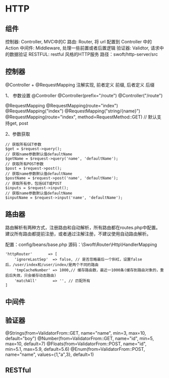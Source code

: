 # HTTP

## 组件
控制器: Controller, MVC中的C
路由: Router, 将 url 配置到 Controller 中的 Action
中间件: Middleware, 处理一些前置或者后置逻辑
验证器: Validtor, 请求中的数据验证
RESTFUL: restful 风格的HTTP服务
路径：swoft/http-server/src

## 控制器
@Controller + @RequestMapping 注解实现, 前者定义 前缀, 后者定义 后缀

1、 参数设置
@Controller
@Controller(prefix="/route")
@Controller("/route")

@RequestMapping
@RequestMapping(route="index")
@RequestMapping("index")
@RequestMapping("string/{name}")
@RequestMapping(route="index", method=RequestMethod::GET) // 默认支持get, post

2、参数获取
```
// 获取所有GET参数
$get = $request->query();
// 获取name参数默认值defaultName
$getName = $request->query('name', 'defaultName');
// 获取所有POST参数
$post = $request->post();
// 获取name参数默认值defaultName
$postName = $request->post('name', 'defaultName');
// 获取所有参，包括GET或POST
$inputs = $request->input();
// 获取name参数默认值defaultName
$inputName = $request->input('name', 'defaultName');
```

## 路由器
路由解析有两种方式，注册路由和自动解析，所有路由都在routes.php中配置。
建议所有路由都提前注册，或者通过注解注册，不建议使用自动路由解析。

配置：config/beans/base.php
源码：\Swoft\Router\Http\HandlerMapping
```
'httpRouter'       => [
    'ignoreLastSep'  => false, // 是否忽略最后一个斜杠，设置false后，/user/index和/user/index/是两个不同的路由
    'tmpCacheNumber' => 1000,// 缓存路由数，最近一1000条(缓存到路由对象的，重启后失效，只会缓存动态路由)
    'matchAll'       => '', // 匹配所有
]
```

## 中间件

## 验证器
@Strings(from=ValidatorFrom::GET, name="name", min=3, max=10, default="boy")
@Number(from=ValidatorFrom::GET, name="id", min=5, max=10, default=7)
@Floats(from=ValidatorFrom::POST, name="id", min=5.1, max=5.9, default=5.6)
@Enum(from=ValidatorFrom::POST, name="name", values={1,"a",3}, default=1)

## RESTful